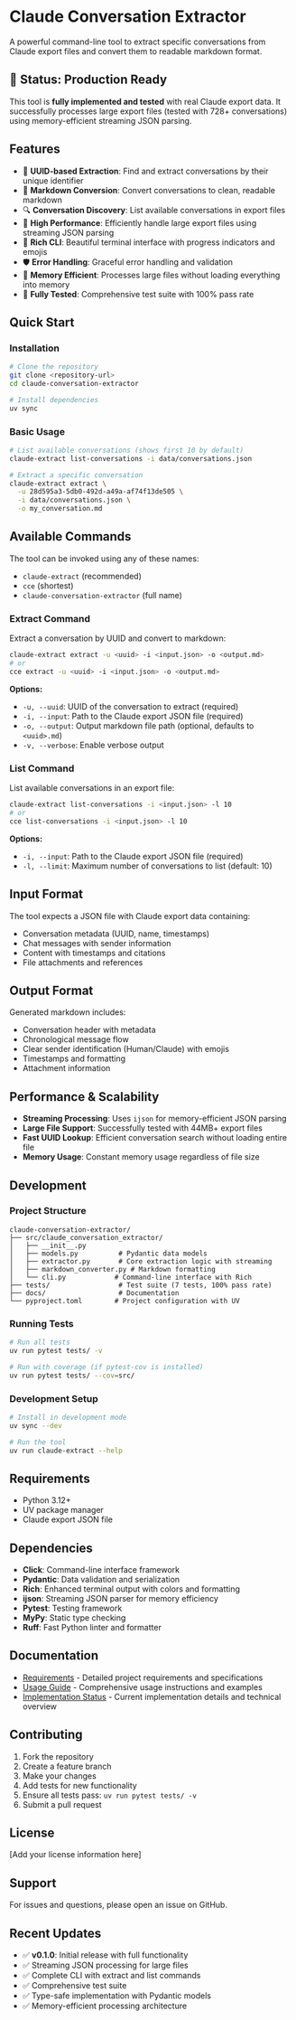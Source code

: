 # Claude Conversation Extractor

A powerful command-line tool to extract specific conversations from Claude export files and convert them to readable markdown format.

## 🚀 Status: Production Ready

This tool is **fully implemented and tested** with real Claude export data. It successfully processes large export files (tested with 728+ conversations) using memory-efficient streaming JSON parsing.

## Features

- 🎯 **UUID-based Extraction**: Find and extract conversations by their unique identifier
- 📝 **Markdown Conversion**: Convert conversations to clean, readable markdown
- 🔍 **Conversation Discovery**: List available conversations in export files
- 🚀 **High Performance**: Efficiently handle large export files using streaming JSON parsing
- 🎨 **Rich CLI**: Beautiful terminal interface with progress indicators and emojis
- 🛡️ **Error Handling**: Graceful error handling and validation
- 💾 **Memory Efficient**: Processes large files without loading everything into memory
- 🧪 **Fully Tested**: Comprehensive test suite with 100% pass rate

## Quick Start

### Installation

```bash
# Clone the repository
git clone <repository-url>
cd claude-conversation-extractor

# Install dependencies
uv sync
```

### Basic Usage

```bash
# List available conversations (shows first 10 by default)
claude-extract list-conversations -i data/conversations.json

# Extract a specific conversation
claude-extract extract \
  -u 28d595a3-5db0-492d-a49a-af74f13de505 \
  -i data/conversations.json \
  -o my_conversation.md
```

## Available Commands

The tool can be invoked using any of these names:
- `claude-extract` (recommended)
- `cce` (shortest)
- `claude-conversation-extractor` (full name)

### Extract Command
Extract a conversation by UUID and convert to markdown:
```bash
claude-extract extract -u <uuid> -i <input.json> -o <output.md>
# or
cce extract -u <uuid> -i <input.json> -o <output.md>
```

**Options:**
- `-u, --uuid`: UUID of the conversation to extract (required)
- `-i, --input`: Path to the Claude export JSON file (required)
- `-o, --output`: Output markdown file path (optional, defaults to `<uuid>.md`)
- `-v, --verbose`: Enable verbose output

### List Command
List available conversations in an export file:
```bash
claude-extract list-conversations -i <input.json> -l 10
# or
cce list-conversations -i <input.json> -l 10
```

**Options:**
- `-i, --input`: Path to the Claude export JSON file (required)
- `-l, --limit`: Maximum number of conversations to list (default: 10)

## Input Format

The tool expects a JSON file with Claude export data containing:
- Conversation metadata (UUID, name, timestamps)
- Chat messages with sender information
- Content with timestamps and citations
- File attachments and references

## Output Format

Generated markdown includes:
- Conversation header with metadata
- Chronological message flow
- Clear sender identification (Human/Claude) with emojis
- Timestamps and formatting
- Attachment information

## Performance & Scalability

- **Streaming Processing**: Uses `ijson` for memory-efficient JSON parsing
- **Large File Support**: Successfully tested with 44MB+ export files
- **Fast UUID Lookup**: Efficient conversation search without loading entire file
- **Memory Usage**: Constant memory usage regardless of file size

## Development

### Project Structure
```
claude-conversation-extractor/
├── src/claude_conversation_extractor/
│   ├── __init__.py
│   ├── models.py          # Pydantic data models
│   ├── extractor.py       # Core extraction logic with streaming
│   ├── markdown_converter.py # Markdown formatting
│   └── cli.py            # Command-line interface with Rich
├── tests/                 # Test suite (7 tests, 100% pass rate)
├── docs/                  # Documentation
└── pyproject.toml        # Project configuration with UV
```

### Running Tests
```bash
# Run all tests
uv run pytest tests/ -v

# Run with coverage (if pytest-cov is installed)
uv run pytest tests/ --cov=src/
```

### Development Setup
```bash
# Install in development mode
uv sync --dev

# Run the tool
uv run claude-extract --help
```

## Requirements

- Python 3.12+
- UV package manager
- Claude export JSON file

## Dependencies

- **Click**: Command-line interface framework
- **Pydantic**: Data validation and serialization
- **Rich**: Enhanced terminal output with colors and formatting
- **ijson**: Streaming JSON parser for memory efficiency
- **Pytest**: Testing framework
- **MyPy**: Static type checking
- **Ruff**: Fast Python linter and formatter

## Documentation

- [Requirements](docs/requirements.md) - Detailed project requirements and specifications
- [Usage Guide](docs/usage.md) - Comprehensive usage instructions and examples
- [Implementation Status](docs/implementation-status.md) - Current implementation details and technical overview

## Contributing

1. Fork the repository
2. Create a feature branch
3. Make your changes
4. Add tests for new functionality
5. Ensure all tests pass: `uv run pytest tests/ -v`
6. Submit a pull request

## License

[Add your license information here]

## Support

For issues and questions, please open an issue on GitHub.

## Recent Updates

- ✅ **v0.1.0**: Initial release with full functionality
- ✅ Streaming JSON processing for large files
- ✅ Complete CLI with extract and list commands
- ✅ Comprehensive test suite
- ✅ Type-safe implementation with Pydantic models
- ✅ Memory-efficient processing architecture

